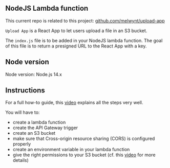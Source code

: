 ## NodeJS Lambda function

This current repo is related to this project:
[github.com/melwynt/upload-app](https://github.com/melwynt/upload-app/)

`Upload App` is a React App to let users upload a file in an S3 bucket.

The `index.js` file is to be added in your NodeJS lambda function.
The goal of this file is to return a presigned URL to the React App with a key.

## Node version

Node version: Node.js 14.x

## Instructions

For a full how-to guide, this [video](https://youtu.be/_khupEk42zs) explains all the steps very well.

You will have to:

- create a lambda function
- create the API Gateway trigger
- create an S3 bucket
- make sure that Cross-origin resource sharing (CORS) is configured properly
- create an environment variable in your lambda function
- give the right permissions to your S3 bucket (cf. this [video](https://youtu.be/mw_-0iCVpUc) for more details)
